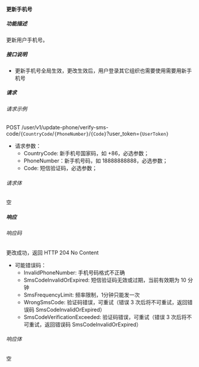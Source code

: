 #### 更新手机号

##### 功能描述

更新用户手机号。

##### 接口说明 
- 更新手机号全局生效，更改生效后，用户登录其它组织也需要使用需要用新手机号


##### 请求

###### 请求示例
POST /user/v1/update-phone/verify-sms-code/`{CountryCode`/`{PhoneNumber}`/`{Code}`?user_token=`{UserToken}`

- 请求参数：
  - CountryCode: 新手机号国家码，如 +86，必选参数；
  - PhoneNumber：新手机号码，如 18888888888，必选参数；
  - Code: 短信验证码，必选参数；
###### 请求体

空
##### 响应

###### 响应码

更改成功，返回 HTTP 204 No Content

- 可能错误码：
  - InvalidPhoneNumber: 手机号码格式不正确
  - SmsCodeInvalidOrExpired: 短信验证码无效或过期，当前有效期为 10 分钟
  - SmsFrequencyLimit: 频率限制，1分钟只能发一次
  - WrongSmsCode: 验证码错误，可重试（错误 3 次后将不可重试，返回错误码 SmsCodeInvalidOrExpired）
  - SmsCodeVerificationExceeded: 验证码错误，可重试（错误 3 次后将不可重试，返回错误码 SmsCodeInvalidOrExpired）

###### 响应体
空
